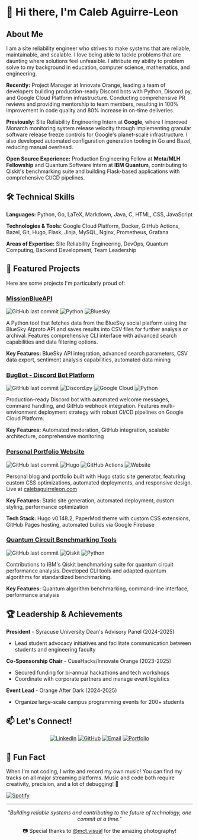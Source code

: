 <!-- 
I will work on this later
**Lementknight/lementknight** is a ✨ _special_ ✨ repository because its `README.md` (this file) appears on your GitHub profile.

Here are some ideas to get you started:

- 🔭 I’m currently working on improving my skills in cloud computing and DevOps practices.
- 🌱 I’m currently learning about advanced Kubernetes features and serverless architecture.
- 👯 I’m looking to collaborate on open-source projects related to quantum computing and machine learning.
- 🤔 I’m looking for help with optimizing CI/CD pipelines and infrastructure as code.
- 💬 Ask me about my experience with Google Cloud Platform and site reliability engineering.
- 📫 How to reach me: [LinkedIn](https://www.linkedin.com/in/calebaguirreleon) | [Twitter](https://twitter.com/lementknight)
- 😄 Pronouns: He/Him
- ⚡ Fun fact: I write and record my own music and you can find it on every major streaming service. -->


# 👋 Hi there, I'm Caleb Aguirre-Leon

## About Me

I am a site reliability engineer who strives to make systems that are reliable, maintainable, and scalable. I love being able to tackle problems that are daunting where solutions feel unfeasible. I attribute my ability to problem solve to my background in education, computer science, mathematics, and engineering.

**Recently:** Project Manager at Innovate Orange, leading a team of developers building production-ready Discord bots with Python, Discord.py, and Google Cloud Platform infrastructure. Conducting comprehensive PR reviews and providing mentorship to team members, resulting in 100% improvement in code quality and 80% increase in on-time deliveries.

**Previously:** Site Reliability Engineering Intern at **Google**, where I improved Monarch monitoring system release velocity through implementing granular software release freeze controls for Google's planet-scale infrastructure. I also developed automated configuration generation tooling in Go and Bazel, reducing manual overhead.

**Open Source Experience:** Production Engineering Fellow at **Meta/MLH Fellowship** and Quantum Software Intern at **IBM Quantum**, contributing to Qiskit's benchmarking suite and building Flask-based applications with comprehensive CI/CD pipelines.

## 🛠️ Technical Skills

**Languages:** Python, Go, LaTeX, Markdown, Java, C, HTML, CSS, JavaScript

**Technologies & Tools:** Google Cloud Platform, Docker, GitHub Actions, Bazel, Git, Hugo, Flask, Jinja, MySQL, Nginx, Prometheus, Grafana

**Areas of Expertise:** Site Reliability Engineering, DevOps, Quantum Computing, Backend Development, Team Leadership


## 🚀 Featured Projects

Here are some projects I'm particularly proud of:

### [MissionBlueAPI](https://github.com/Team-Mission-Blue/MissionBlueAPI)
![GitHub last commit](https://img.shields.io/github/last-commit/Team-Mission-Blue/MissionBlueAPI?logo=github&style=flat-square)
![Python](https://img.shields.io/badge/Python-3776AB?style=flat-square&logo=python&logoColor=white)
![Bluesky](https://img.shields.io/badge/Bluesky-1185FE?style=flat-square&logo=bluesky&logoColor=white)

A Python tool that fetches data from the BlueSky social platform using the BlueSky Atproto API and saves results into CSV files for further analysis or archival. Features comprehensive CLI interface with advanced search capabilities and data filtering options.

**Key Features:** BlueSky API integration, advanced search parameters, CSV data export, sentiment analysis capabilities, automated data mining

### [BugBot - Discord Bot Platform](https://github.com/innovateorange/DiscordBot)
![GitHub last commit](https://img.shields.io/github/last-commit/innovateorange/DiscordBot?logo=github&style=flat-square)
![Discord.py](https://img.shields.io/badge/Discord.py-5865F2?style=flat-square&logo=discord&logoColor=white)
![Google Cloud](https://img.shields.io/badge/Google%20Cloud-4285F4?style=flat-square&logo=googlecloud&logoColor=white)
![Python](https://img.shields.io/badge/Python-3776AB?style=flat-square&logo=python&logoColor=white)

Production-ready Discord bot with automated welcome messages, command handling, and GitHub webhook integration. Features multi-environment deployment strategy with robust CI/CD pipelines on Google Cloud Platform.

**Key Features:** Automated moderation, GitHub integration, scalable architecture, comprehensive monitoring

### [Personal Portfolio Website](https://github.com/lementknight/blog)
![GitHub last commit](https://img.shields.io/github/last-commit/lementknight/blog?logo=github&style=flat-square)
![Hugo](https://img.shields.io/badge/Hugo-FF4088?style=flat-square&logo=hugo&logoColor=white)
![GitHub Actions](https://img.shields.io/badge/GitHub%20Actions-2088FF?style=flat-square&logo=githubactions&logoColor=white)
![Website](https://img.shields.io/website?down_color=red&down_message=offline&up_color=green&up_message=online&url=https%3A%2F%2Fcalebaguirreleon.com&style=flat-square)

Personal blog and portfolio built with Hugo static site generator, featuring custom CSS optimizations, automated deployments, and responsive design. Live at [calebaguirreleon.com](https://calebaguirreleon.com)

**Key Features:** Static site generation, automated deployment, custom styling, performance optimization

**Tech Stack:** Hugo v0.148.2, PaperMod theme with custom CSS extensions, GitHub Pages hosting, automated builds via Google Firebase

### [Quantum Circuit Benchmarking Tools](https://github.com/Qiskit/benchpress)
![GitHub last commit](https://img.shields.io/github/last-commit/Qiskit/benchpress?logo=github&style=flat-square)
![Qiskit](https://img.shields.io/badge/Qiskit-6929C4?style=flat-square&logo=qiskit&logoColor=white)
![Python](https://img.shields.io/badge/Python-3776AB?style=flat-square&logo=python&logoColor=white)

Contributions to IBM's Qiskit benchmarking suite for quantum circuit performance analysis. Developed CLI tools and adapted quantum algorithms for standardized benchmarking.

**Key Features:** Quantum algorithm benchmarking, command-line interface, performance analysis


## 🏆 Leadership & Achievements

**President** - Syracuse University Dean's Advisory Panel (2024-2025)

- Lead student advocacy initiatives and facilitate communication between students and engineering faculty

**Co-Sponsorship Chair** - CuseHacks/Innovate Orange (2023-2025)  

- Secured funding for bi-annual hackathons and tech workshops
- Coordinate with corporate partners and manage event logistics

**Event Lead** - Orange After Dark (2024-2025)

- Organize large-scale campus programming events for 200+ students

## 📫 Let's Connect!

<div align="center">

[![LinkedIn](https://img.shields.io/badge/LinkedIn-0077B5?style=for-the-badge&logo=linkedin&logoColor=white)](https://www.linkedin.com/in/caleb-aguirre-leon/)
[![GitHub](https://img.shields.io/badge/GitHub-100000?style=for-the-badge&logo=github&logoColor=white)](https://github.com/lementknight)
[![Email](https://img.shields.io/badge/Email-D14836?style=for-the-badge&logo=gmail&logoColor=white)](mailto:calebaguirreleon@gmail.com)
[![Portfolio](https://img.shields.io/badge/Portfolio-FF7139?style=for-the-badge&logo=Firefox-Browser&logoColor=white)](https://calebaguirreleon.com)

</div>

## 🎵 Fun Fact

When I'm not coding, I write and record my own music! You can find my tracks on all major streaming platforms. Music and code both require creativity, precision, and a lot of debugging! 🎸

[![Spotify](https://img.shields.io/badge/Spotify-1DB954?style=for-the-badge&logo=spotify&logoColor=white)](https://open.spotify.com/artist/0Yp9pw7RNhxOuKz5l1dPXQ)

---

<div align="center">

*"Building reliable systems and contributing to the future of technology, one commit at a time."*


📷 Special thanks to [@mct.visual](https://www.instagram.com/mct.visual?igsh=MTJsZzhzcTloeXQydA==) for the amazing photography!

</div>
